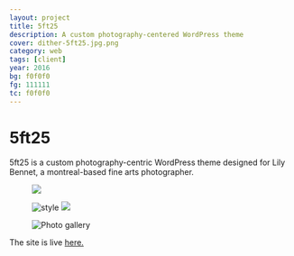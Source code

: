 ```yaml
---
layout: project
title: 5ft25
description: A custom photography-centered WordPress theme
cover: dither-5ft25.jpg.png
category: web
tags: [client]
year: 2016
bg: f0f0f0
fg: 111111
tc: f0f0f0
---
```


# 5ft25

5ft25 is a custom photography-centric WordPress theme designed for Lily Bennet, a montreal-based fine arts photographer.

<figure>
  <img src='/assets/img/work/5ft25/dither-icon.png.png'>
</figure>

<figure>
  <img alt="style" src="/assets/img/work/5ft25/dither-style.png.png" />
  <img src="/assets/img/work/5ft25/dither-animations.png.png">
</figure>

<figure>
  <img alt='Photo gallery' src='/assets/img/work/5ft25/dither-grid.jpg.png'>
</figure>

The site is live [here.](https://5ft25.com)
